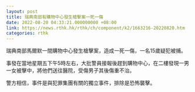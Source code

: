 ```yaml
---
layout: post
title: 瑞典南部有購物中心發生槍擊案一死一傷
date: 2022-08-20 04:33:21.000000000 +08:00
link: https://news.rthk.hk/rthk/ch/component/k2/1663216-20220820.htm
categories: rthk
---
```


瑞典南部馬爾默一間購物中心發生槍擊案，造成一死一傷，一名15歲疑犯被捕。

事發在當地星期五下午5時左右，大批警員接報後趕到購物中心，在二樓發現一男一女被擊中，將他們送往醫院，受傷男子其後傷重不治。

警方相信，事件是與犯罪集團有關的獨立事件，排除是恐怖襲擊。
